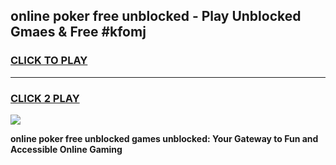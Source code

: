 
## online poker free unblocked - Play Unblocked Gmaes & Free #kfomj
<h3>
<a href="https://news.freeplayer.one?title=online_poker_free_unblocked&ref=26F">CLICK TO PLAY</a></h3>
<hr>

<h3>
<a href="https://news.freeplayer.one?title=online_poker_free_unblocked&ref=26F">CLICK 2 PLAY</a>
  
</h3>

<a href="https://news.freeplayer.one?title=online_poker_free_unblocked&ref=26F/"><img src="https://clearcache.store/games.png"></a>


**online poker free unblocked games unblocked: Your Gateway to Fun and Accessible Online Gaming**

